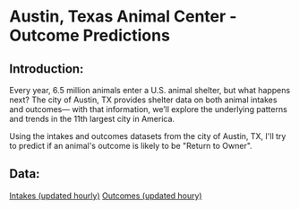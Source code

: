 # Austin, Texas Animal Center - Outcome Predictions

## Introduction:
Every year, 6.5 million animals enter a U.S. animal shelter, but what happens next? The city of Austin, TX provides shelter data on both animal intakes and outcomes— with that information, we’ll explore the underlying patterns and trends in the 11th largest city in America. 

Using the intakes and outcomes datasets from the city of Austin, TX, I'll try to predict if an animal's outcome is likely to be "Return to Owner". 

## Data:
[Intakes (updated hourly)](https://data.aus0ntexas.gov/Health-and-Community-Services/Austin-Animal-Center-Intakes/wter-evkm)
[Outcomes (updated houry)](https://data.aus0ntexas.gov/Health-and-Community-Services/Austin-Animal-Center-Outcomes/9t4d-g238)

